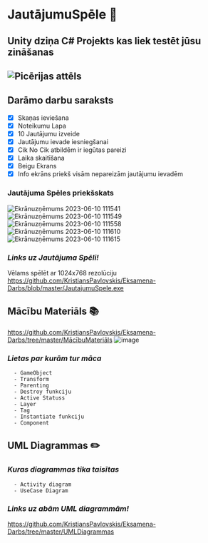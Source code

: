 # JautājumuSpēle :brain:
<h2>Unity dziņa C# Projekts kas liek testēt jūsu zināšanas<h2>

![Picērijas attēls](https://m.media-amazon.com/images/I/61+kpd164yL.png)
## Darāmo darbu saraksts
- [X] Skaņas ieviešana
- [X] Noteikumu Lapa
- [X] 10 Jautājumu izveide
- [X] Jautājumu ievade iesniegšanai
- [X] Cik No Cik atbildēm ir iegūtas pareizi
- [X] Laika skaitīšana
- [X] Beigu Ekrans
- [X] Info ekrāns priekš visām nepareizām jautājumu ievadēm
 
### Jautājuma Spēles priekšskats
![Ekrānuzņēmums 2023-06-10 111541](https://github.com/KristiansPavlovskis/Eksamena-Darbs/assets/129928429/ae0c17b6-0adb-4874-b977-2561ff7c5f19)
![Ekrānuzņēmums 2023-06-10 111549](https://github.com/KristiansPavlovskis/Eksamena-Darbs/assets/129928429/8608b645-2d5f-40d7-9b41-a8fe1549e2cb)
![Ekrānuzņēmums 2023-06-10 111558](https://github.com/KristiansPavlovskis/Eksamena-Darbs/assets/129928429/2dd51190-da0d-4fb9-8546-dec65da9c6e5)
![Ekrānuzņēmums 2023-06-10 111610](https://github.com/KristiansPavlovskis/Eksamena-Darbs/assets/129928429/e7f1f587-9616-456c-930e-c1356d29c567)
![Ekrānuzņēmums 2023-06-10 111615](https://github.com/KristiansPavlovskis/Eksamena-Darbs/assets/129928429/1a3f481f-0e46-4240-bf91-adcd7b065757)

 

 
### *Links uz Jautājuma Spēli!* 
 Vēlams spēlēt ar 1024x768 rezolūciju
 https://github.com/KristiansPavlovskis/Eksamena-Darbs/blob/master/JautajumuSpele.exe
  
## Mācību Materiāls 📚
  https://github.com/KristiansPavlovskis/Eksamena-Darbs/tree/master/MācībuMateriāls
  ![image](https://github.com/KristiansPavlovskis/Eksamena-Darbs/assets/129928429/0d01ac63-a522-4a0b-99c8-b7b8b10a42d8)
  
 ### *Lietas par kurām tur māca*
      - GameObject
      - Transform
      - Parenting
      - Destroy funkciju
      - Active Statuss
      - Layer
      - Tag
      - Instantiate funkciju
      - Component
  
## UML Diagrammas ✏️
   ### *Kuras diagrammas tika taisītas*
      - Activity diagram
      - UseCase Diagram
 
### *Links uz abām UML diagrammām!*
  https://github.com/KristiansPavlovskis/Eksamena-Darbs/tree/master/UMLDiagrammas
